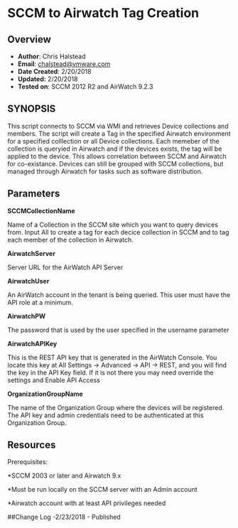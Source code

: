 # SCCM to Airwatch Tag Creation

## Overview
- **Author**: Chris Halstead
- **Email**: chalstead@vmware.com
- **Date Created**: 2/20/2018
- **Updated:** 2/20/2018
- **Tested on**: SCCM 2012 R2 and AirWatch 9.2.3

## SYNOPSIS
This script connects to SCCM via WMI and retrieves Device collections and members. The script will create a Tag in the specified Airwatch environment for a specified colllection or all Device collections. Each memeber of the collection is queryied in Airwatch and if the devices exists, the tag will be applied to the device.  This allows correlation between SCCM and Airwatch for co-existance.  Devices can still be grouped with SCCM collections, but managed through Airwatch for tasks such as software distribution. 

## Parameters 

**SCCMCollectionName**

Name of a Collection in the SCCM site which you want to query devices from.  Input All to create a tag for each decice collection in SCCM and to tag each member of the collection in Airwatch.

**AirwatchServer**

Server URL for the AirWatch API Server
  
**AirwatchUser**

An AirWatch account in the tenant is being queried.  This user must have the API role at a minimum.

**AirwatchPW**

The password that is used by the user specified in the username parameter

**AirwatchAPIKey**

This is the REST API key that is generated in the AirWatch Console.  You locate this key at All Settings -> Advanced -> API -> REST, and you will find the key in the API Key field.  If it is not there you may need override the settings and Enable API Access

**OrganizationGroupName**

The name of the Organization Group where the devices will be registered. The API key and admin credentials need to be authenticated at this Organization Group. 

## Resources

Prerequisites:

*SCCM 2003 or later and Airwatch 9.x

*Must be run locally on the SCCM server with an Admin account

*Airwatch account with at least API privileges needed


##Change Log
-2/23/2018 - Published



